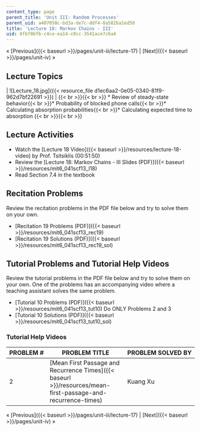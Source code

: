 ```yaml
---
content_type: page
parent_title: 'Unit III: Random Processes'
parent_uid: a407050c-bd3a-de7c-ddf4-8a582ba1ed50
title: 'Lecture 18: Markov Chains - III'
uid: 8fbf8bfb-c4ce-ea14-c0cc-3541ace7c6a4
---
```


« [Previous]({{< baseurl >}}/pages/unit-iii/lecture-17) | [Next]({{< baseurl >}}/pages/unit-iv) »

Lecture Topics
--------------

| ![Lecture_18.jpg]({{< resource_file d1ec6aa2-0e05-0340-81f9-962d7bf22691 >}}) |  {{< br >}}{{< br >}} *   Review of steady-state behavior{{< br >}}*   Probability of blocked phone calls{{< br >}}*   Calculating absorption probabilities{{< br >}}*   Calculating expected time to absorption {{< br >}}{{< br >}}  

Lecture Activities
------------------

*   Watch the [Lecture 18 Video]({{< baseurl >}}/resources/lecture-18-video) by Prof. Tsitsiklis (00:51:50)
*   Review the [Lecture 18: Markov Chains - III Slides (PDF)]({{< baseurl >}}/resources/mit6_041scf13_l18)
*   Read Section 7.4 in the textbook

Recitation Problems
-------------------

Review the recitation problems in the PDF file below and try to solve them on your own.

*   [Recitation 19 Problems (PDF)]({{< baseurl >}}/resources/mit6_041scf13_rec19)
*   [Recitation 19 Solutions (PDF)]({{< baseurl >}}/resources/mit6_041scf13_rec19_sol)

Tutorial Problems and Tutorial Help Videos
------------------------------------------

Review the tutorial problems in the PDF file below and try to solve them on your own. One of the problems has an accompanying video where a teaching assistant solves the same problem.

*   [Tutorial 10 Problems (PDF)]({{< baseurl >}}/resources/mit6_041scf13_tut10) Do ONLY Problems 2 and 3
*   [Tutorial 10 Solutions (PDF)]({{< baseurl >}}/resources/mit6_041scf13_tut10_sol)

### Tutorial Help Videos

| PROBLEM # | PROBLEM TITLE | PROBLEM SOLVED BY |
| --- | --- | --- |
| 2 | [Mean First Passage and Recurrence Times]({{< baseurl >}}/resources/mean-first-passage-and-recurrence-times) | Kuang Xu 

« [Previous]({{< baseurl >}}/pages/unit-iii/lecture-17) | [Next]({{< baseurl >}}/pages/unit-iv) »